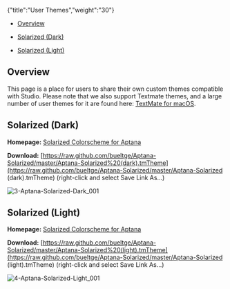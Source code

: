 {"title":"User Themes","weight":"30"} 

*   [Overview](#Overview)
    
*   [Solarized (Dark)](#Solarized(Dark))
    
*   [Solarized (Light)](#Solarized(Light))
    

## Overview

This page is a place for users to share their own custom themes compatible with Studio. Please note that we also support Textmate themes, and a large number of user themes for it are found here: [TextMate for macOS](https://macromates.com/).

## Solarized (Dark)

**Homepage:** [Solarized Colorscheme for Aptana](https://github.com/bueltge/Aptana-Solarized)

**Download:** [https://raw.github.com/bueltge/Aptana-Solarized/master/Aptana-Solarized%20(dark).tmTheme](https://raw.github.com/bueltge/Aptana-Solarized/master/Aptana-Solarized (dark).tmTheme) (right-click and select Save Link As...)

![3-Aptana-Solarized-Dark_001](/Images/appc/download/attachments/30083216/3-Aptana-Solarized-Dark_001.png)

## Solarized (Light)

**Homepage:** [Solarized Colorscheme for Aptana](https://github.com/bueltge/Aptana-Solarized)

**Download:** [https://raw.github.com/bueltge/Aptana-Solarized/master/Aptana-Solarized%20(light).tmTheme](https://raw.github.com/bueltge/Aptana-Solarized/master/Aptana-Solarized (light).tmTheme) (right-click and select Save Link As...)

![4-Aptana-Solarized-Light_001](/Images/appc/download/attachments/30083216/4-Aptana-Solarized-Light_001.png)